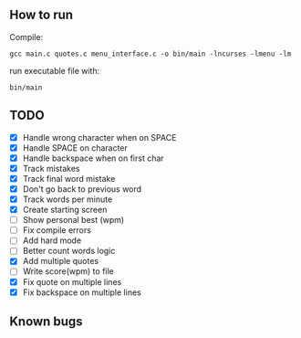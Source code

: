 ## How to run 

Compile:

`gcc main.c quotes.c menu_interface.c -o bin/main -lncurses -lmenu -lm`

run executable file with:

`bin/main`

## TODO

- [x] Handle wrong character when on SPACE
- [x] Handle SPACE on character
- [x] Handle backspace when on first char
- [x] Track mistakes
- [x] Track final word mistake
- [x] Don't go back to previous word
- [x] Track words per minute
- [x] Create starting screen
- [ ] Show personal best (wpm)
- [ ] Fix compile errors
- [ ] Add hard mode
- [ ] Better count words logic
- [x] Add multiple quotes
- [ ] Write score(wpm) to file
- [x] Fix quote on multiple lines
- [x] Fix backspace on multiple lines

## Known bugs